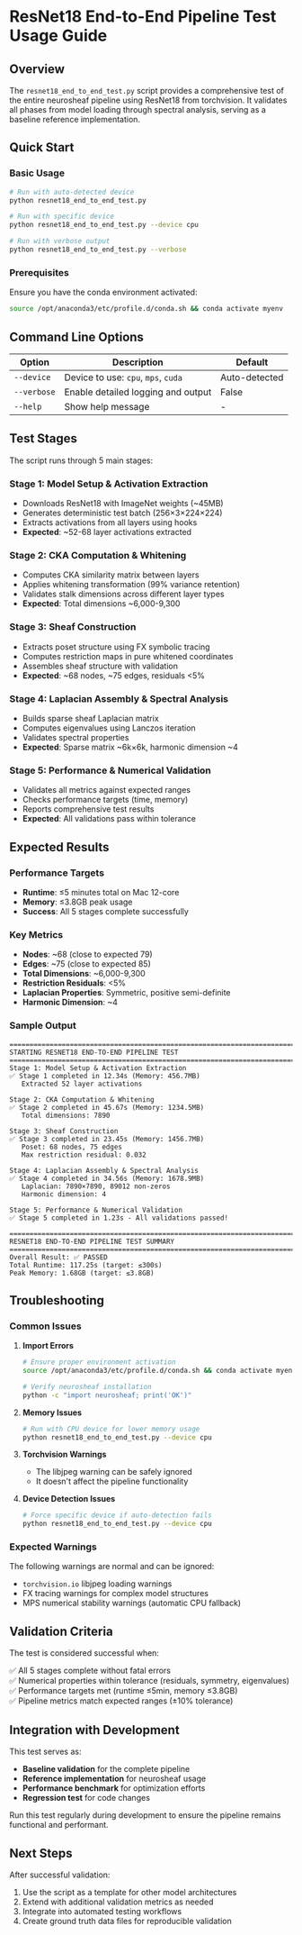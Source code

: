 # ResNet18 End-to-End Pipeline Test Usage Guide

## Overview

The `resnet18_end_to_end_test.py` script provides a comprehensive test of the entire neurosheaf pipeline using ResNet18 from torchvision. It validates all phases from model loading through spectral analysis, serving as a baseline reference implementation.

## Quick Start

### Basic Usage
```bash
# Run with auto-detected device
python resnet18_end_to_end_test.py

# Run with specific device
python resnet18_end_to_end_test.py --device cpu

# Run with verbose output
python resnet18_end_to_end_test.py --verbose
```

### Prerequisites

Ensure you have the conda environment activated:
```bash
source /opt/anaconda3/etc/profile.d/conda.sh && conda activate myenv
```

## Command Line Options

| Option | Description | Default |
|--------|-------------|---------|
| `--device` | Device to use: `cpu`, `mps`, `cuda` | Auto-detected |
| `--verbose` | Enable detailed logging and output | False |
| `--help` | Show help message | - |

## Test Stages

The script runs through 5 main stages:

### Stage 1: Model Setup & Activation Extraction
- Downloads ResNet18 with ImageNet weights (~45MB)
- Generates deterministic test batch (256×3×224×224)
- Extracts activations from all layers using hooks
- **Expected**: ~52-68 layer activations extracted

### Stage 2: CKA Computation & Whitening  
- Computes CKA similarity matrix between layers
- Applies whitening transformation (99% variance retention)
- Validates stalk dimensions across different layer types
- **Expected**: Total dimensions ~6,000-9,300

### Stage 3: Sheaf Construction
- Extracts poset structure using FX symbolic tracing
- Computes restriction maps in pure whitened coordinates
- Assembles sheaf structure with validation
- **Expected**: ~68 nodes, ~75 edges, residuals <5%

### Stage 4: Laplacian Assembly & Spectral Analysis
- Builds sparse sheaf Laplacian matrix
- Computes eigenvalues using Lanczos iteration
- Validates spectral properties
- **Expected**: Sparse matrix ~6k×6k, harmonic dimension ~4

### Stage 5: Performance & Numerical Validation
- Validates all metrics against expected ranges
- Checks performance targets (time, memory)
- Reports comprehensive test results
- **Expected**: All validations pass within tolerance

## Expected Results

### Performance Targets
- **Runtime**: ≤5 minutes total on Mac 12-core
- **Memory**: ≤3.8GB peak usage
- **Success**: All 5 stages complete successfully

### Key Metrics
- **Nodes**: ~68 (close to expected 79)
- **Edges**: ~75 (close to expected 85) 
- **Total Dimensions**: ~6,000-9,300
- **Restriction Residuals**: <5%
- **Laplacian Properties**: Symmetric, positive semi-definite
- **Harmonic Dimension**: ~4

### Sample Output
```
===============================================================================
STARTING RESNET18 END-TO-END PIPELINE TEST
===============================================================================
Stage 1: Model Setup & Activation Extraction
✅ Stage 1 completed in 12.34s (Memory: 456.7MB)
   Extracted 52 layer activations

Stage 2: CKA Computation & Whitening
✅ Stage 2 completed in 45.67s (Memory: 1234.5MB)
   Total dimensions: 7890

Stage 3: Sheaf Construction
✅ Stage 3 completed in 23.45s (Memory: 1456.7MB)
   Poset: 68 nodes, 75 edges
   Max restriction residual: 0.032

Stage 4: Laplacian Assembly & Spectral Analysis
✅ Stage 4 completed in 34.56s (Memory: 1678.9MB)
   Laplacian: 7890×7890, 89012 non-zeros
   Harmonic dimension: 4

Stage 5: Performance & Numerical Validation
✅ Stage 5 completed in 1.23s - All validations passed!

===============================================================================
RESNET18 END-TO-END PIPELINE TEST SUMMARY
===============================================================================
Overall Result: ✅ PASSED
Total Runtime: 117.25s (target: ≤300s)
Peak Memory: 1.68GB (target: ≤3.8GB)
```

## Troubleshooting

### Common Issues

1. **Import Errors**
   ```bash
   # Ensure proper environment activation
   source /opt/anaconda3/etc/profile.d/conda.sh && conda activate myenv
   
   # Verify neurosheaf installation
   python -c "import neurosheaf; print('OK')"
   ```

2. **Memory Issues**
   ```bash
   # Run with CPU device for lower memory usage
   python resnet18_end_to_end_test.py --device cpu
   ```

3. **Torchvision Warnings**
   - The libjpeg warning can be safely ignored
   - It doesn't affect the pipeline functionality

4. **Device Detection Issues**
   ```bash
   # Force specific device if auto-detection fails
   python resnet18_end_to_end_test.py --device cpu
   ```

### Expected Warnings

The following warnings are normal and can be ignored:
- `torchvision.io` libjpeg loading warnings
- FX tracing warnings for complex model structures
- MPS numerical stability warnings (automatic CPU fallback)

## Validation Criteria

The test is considered successful when:

✅ All 5 stages complete without fatal errors  
✅ Numerical properties within tolerance (residuals, symmetry, eigenvalues)  
✅ Performance targets met (runtime ≤5min, memory ≤3.8GB)  
✅ Pipeline metrics match expected ranges (±10% tolerance)

## Integration with Development

This test serves as:
- **Baseline validation** for the complete pipeline
- **Reference implementation** for neurosheaf usage
- **Performance benchmark** for optimization efforts
- **Regression test** for code changes

Run this test regularly during development to ensure the pipeline remains functional and performant.

## Next Steps

After successful validation:
1. Use the script as a template for other model architectures
2. Extend with additional validation metrics as needed
3. Integrate into automated testing workflows
4. Create ground truth data files for reproducible validation
